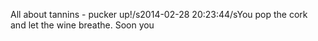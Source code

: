 All about tannins - pucker up!/s2014-02-28 20:23:44/sYou pop the cork and let the wine breathe. Soon you